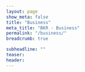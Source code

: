 ```yaml
---
layout: page
show_meta: false
title: "Business"
meta_title: "BKR - Business"
permalink: "/business/"
breadcrumb: true

subheadline: ""
teaser:
header:
---
```


[1]: http://competecaribbean.org/wp-content/uploads/2015/02/2014-The-Bahamas-Private-Sector-Assessment-Report.pdf